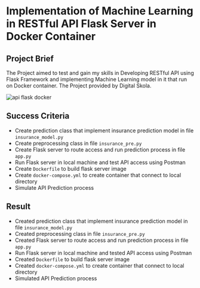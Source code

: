 # Implementation of Machine Learning in RESTful API Flask Server in Docker Container 

## Project Brief
The Project aimed to test and gain my skills in Developing RESTful API using Flask Framework and implementing Machine Learning model in it that run on Docker container. The Project provided by Digital Skola. 


![api flask docker](https://github.com/artso17/docker-flask-api-ml/assets/78079780/4dfbbb08-254e-4541-8d8d-24624c42244a)

## Success Criteria
- Create prediction class that implement insurance prediction model in file `insurance_model.py`
- Create preprocessing class in file `insurance_pre.py`
- Create Flask server to route access and run prediction process in file `app.py`
- Run Flask server  in local machine and test API access using Postman
- Create `Dockerfile` to build flask server image
- Create `docker-compose.yml` to create container that connect to local directory
- Simulate API Prediction process

## Result
- Created prediction class that implement insurance prediction model in file `insurance_model.py`
- Created preprocessing class in file `insurance_pre.py`
- Created Flask server to route access and run prediction process in file `app.py`
- Run Flask server  in local machine and tested API access using Postman
- Created `Dockerfile` to build flask server image
- Created `docker-compose.yml` to create container that connect to local directory
- Simulated API Prediction process
